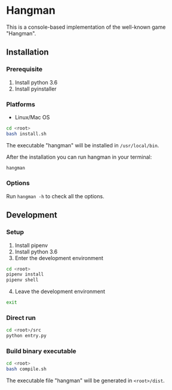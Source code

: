 # Hangman
This is a console-based implementation of the well-known game "Hangman".

## Installation
### Prerequisite
1. Install python 3.6
2. Install pyinstaller

### Platforms
- Linux/Mac OS
```bash
cd <root>
bash install.sh
```

The executable "hangman" will be installed in `/usr/local/bin`.

After the installation you can run hangman in your terminal:
```bash
hangman
```

### Options
Run `hangman -h` to check all the options.

## Development
### Setup
1. Install pipenv
2. Install python 3.6
3. Enter the development environment

```bash
cd <root>
pipenv install
pipenv shell
```

4. Leave the development environment

```bash
exit
```

### Direct run

```bash
cd <root>/src
python entry.py
```

### Build binary executable
```bash
cd <root>
bash compile.sh
```

The executable file "hangman" will be generated in `<root>/dist`.
